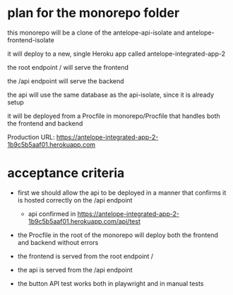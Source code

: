 # plan for the monorepo folder

this monorepo will be a clone of the antelope-api-isolate and antelope-frontend-isolate

it will deploy to a new, single Heroku app called antelope-integrated-app-2

the root endpoint / will serve the frontend

the /api endpoint will serve the backend

the api will use the same database as the api-isolate, since it is already setup

it will be deployed from a Procfile in monorepo/Procfile that handles both the frontend and backend

Production URL: https://antelope-integrated-app-2-1b9c5b5aaf01.herokuapp.com

# acceptance criteria

- first we should allow the api to be deployed in a manner that confirms it is hosted correctly on the /api endpoint
  - api confirmed in https://antelope-integrated-app-2-1b9c5b5aaf01.herokuapp.com/api/test


- the Procfile in the root of the monorepo will deploy both the frontend and backend without errors
- the frontend is served from the root endpoint /
- the api is served from the /api endpoint
- the button API test works both in playwright and in manual tests